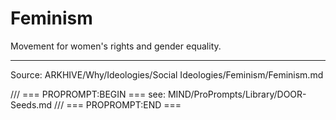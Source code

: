 # Feminism

Movement for women's rights and gender equality.

---
Source: ARKHIVE/Why/Ideologies/Social Ideologies/Feminism/Feminism.md

/// === PROPROMPT:BEGIN ===
see: MIND/ProPrompts/Library/DOOR-Seeds.md
/// === PROPROMPT:END ===
